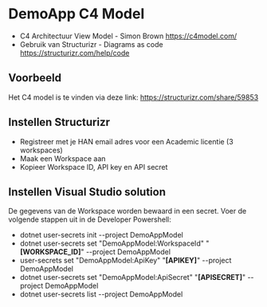 # DemoApp C4 Model

- C4 Architectuur View Model - Simon Brown https://c4model.com/
- Gebruik van Structurizr - Diagrams as code https://structurizr.com/help/code

## Voorbeeld
Het C4 model is te vinden via deze link: https://structurizr.com/share/59853

## Instellen Structurizr

- Registreer met je HAN email adres voor een Academic licentie (3 workspaces) 
- Maak een Workspace aan
- Kopieer Workspace ID, API key en API secret

## Instellen Visual Studio solution

De gegevens van de Workspace worden bewaard in een secret. Voer de volgende stappen uit in de Developer Powershell:
- dotnet user-secrets init --project DemoAppModel
- dotnet user-secrets set "DemoAppModel:WorkspaceId" "**[WORKSPACE_ID]**" --project DemoAppModel
- user-secrets set "DemoAppModel:ApiKey" "**[APIKEY]**" --project DemoAppModel
- dotnet user-secrets set "DemoAppModel:ApiSecret" "**[APISECRET]**" --project DemoAppModel
- dotnet user-secrets list --project DemoAppModel


